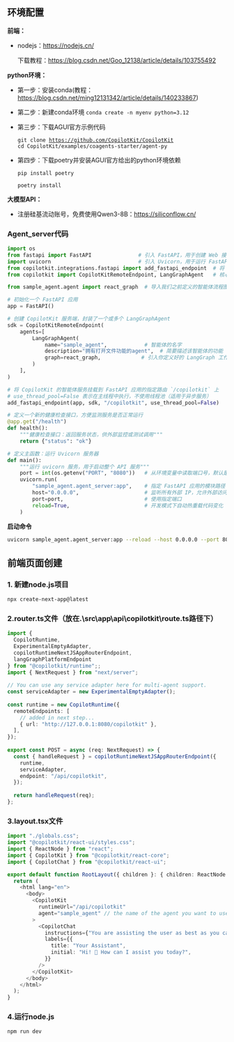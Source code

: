 ## 环境配置

**前端：**

*    nodejs：<https://nodejs.cn/>

    下载教程：<https://blog.csdn.net/Goo_12138/article/details/103755492>

**python环境：**

*   第一步：安装conda(教程：<https://blog.csdn.net/ming12131342/article/details/140233867>)

<!---->

*   第二步：新建conda环境 `conda create -n myenv python=3.12`

<!---->

*   第三步：下载AGUI官方示例代码

    `git clone `[`https://github.com/CopilotKit/CopilotKit`](https://github.com/CopilotKit/CopilotKit)  \
    `cd CopilotKit/examples/coagents-starter/agent-py`  &#x20;

<!---->

*   第四步：下载poetry并安装AGUI官方给出的python环境依赖

    `pip install poetry    `

    `poetry install`

**大模型API：**

*    注册硅基流动账号，免费使用Qwen3-8B：<https://siliconflow.cn/>



### Agent\_server代码

```python
import os
from fastapi import FastAPI               # 引入 FastAPI，用于创建 Web 接口服务
import uvicorn                            # 引入 Uvicorn，用于运行 FastAPI 服务
from copilotkit.integrations.fastapi import add_fastapi_endpoint  # 将 CopilotKit 的 Agent 接入 FastAPI 的工具函数
from copilotkit import CopilotKitRemoteEndpoint, LangGraphAgent   # 核心类：CopilotKit 的远程服务端 + LangGraph Agent

from sample_agent.agent import react_graph  # 导入我们之前定义的智能体流程图（LangGraph 编译结果）

# 初始化一个 FastAPI 应用
app = FastAPI()

# 创建 CopilotKit 服务端，封装了一个或多个 LangGraphAgent
sdk = CopilotKitRemoteEndpoint(
    agents=[
        LangGraphAgent(
            name="sample_agent",            # 智能体的名字
            description="拥有打开文件功能的agent",  # 简要描述该智能体的功能
            graph=react_graph,             # 引入你定义好的 LangGraph 工作流程（StateGraph.compile() 的结果）
        )
    ],
)

# 将 CopilotKit 的智能体服务挂载到 FastAPI 应用的指定路由 `/copilotkit` 上
# use_thread_pool=False 表示在主线程中执行，不使用线程池（适用于异步服务）
add_fastapi_endpoint(app, sdk, "/copilotkit", use_thread_pool=False)

# 定义一个新的健康检查接口，方便监测服务是否正常运行
@app.get("/health")
def health():
    """健康检查接口：返回服务状态，供外部监控或测试调用"""
    return {"status": "ok"}

# 定义主函数：运行 Uvicorn 服务器
def main():
    """运行 uvicorn 服务，用于启动整个 API 服务"""
    port = int(os.getenv("PORT", "8080"))   # 从环境变量中读取端口号，默认是 8080
    uvicorn.run(
        "sample_agent.agent_server:app",    # 指定 FastAPI 应用的模块路径（模块名:变量名）
        host="0.0.0.0",                     # 监听所有外部 IP，允许外部访问
        port=port,                          # 使用指定端口
        reload=True,                        # 开发模式下自动热重载代码变化（生产环境推荐关掉）
    )

```

**启动命令**

```bash
uvicorn sample_agent.agent_server:app --reload --host 0.0.0.0 --port 8080
```



## 前端页面创建

### 1. 新建node.js项目

```bash
npx create-next-app@latest
```

### 2.router.ts文件（放在.\src\app\api\copilotkit\route.ts路径下）

```typescript
import {
  CopilotRuntime,
  ExperimentalEmptyAdapter,
  copilotRuntimeNextJSAppRouterEndpoint,
  langGraphPlatformEndpoint
} from "@copilotkit/runtime";;
import { NextRequest } from "next/server";
 
// You can use any service adapter here for multi-agent support.
const serviceAdapter = new ExperimentalEmptyAdapter();
 
const runtime = new CopilotRuntime({
  remoteEndpoints: [
    // added in next step...
    { url: "http://127.0.0.1:8080/copilotkit" },
  ],
});
 
export const POST = async (req: NextRequest) => {
  const { handleRequest } = copilotRuntimeNextJSAppRouterEndpoint({
    runtime,
    serviceAdapter,
    endpoint: "/api/copilotkit",
  });
 
  return handleRequest(req);
};
```

### 3.layout.tsx文件

```typescript
import "./globals.css";
import "@copilotkit/react-ui/styles.css";
import { ReactNode } from "react";
import { CopilotKit } from "@copilotkit/react-core";
import { CopilotChat } from "@copilotkit/react-ui";

export default function RootLayout({ children }: { children: ReactNode }) {
  return (
    <html lang="en">
      <body>
        <CopilotKit
          runtimeUrl="/api/copilotkit"
          agent="sample_agent" // the name of the agent you want to use
        >
          <CopilotChat
            instructions={"You are assisting the user as best as you can. Answer in the best way possible given the data you have."}
            labels={{
              title: "Your Assistant",
              initial: "Hi! 👋 How can I assist you today?",
            }}
          />
        </CopilotKit>
      </body>
    </html>
  );
}
```

### 4.运行node.js

```shell
npm run dev
```


